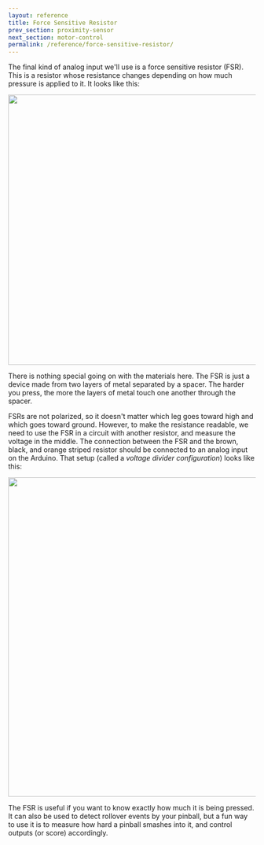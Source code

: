 ```yaml
---
layout: reference
title: Force Sensitive Resistor
prev_section: proximity-sensor
next_section: motor-control
permalink: /reference/force-sensitive-resistor/
---
```



The final kind of analog input we'll use is a force sensitive resistor (FSR). This is a resistor whose resistance changes depending on how much pressure is applied to it. It looks like this: 

<img src="https://learn.adafruit.com/system/assets/assets/000/000/426/medium260/force___flex_FSR402_MED.jpg?1396762932" style="width: 550px"/>

There is nothing special going on with the materials here. The FSR is just a device made from two layers of metal separated by a spacer. The harder you press, the more the layers of metal touch one another through the spacer. 

FSRs are not polarized, so it doesn't matter which leg goes toward high and which goes toward ground. However, to make the resistance readable, we need to use the FSR in a circuit with another resistor, and measure the voltage in the middle. The connection between the FSR and the brown, black, and orange striped resistor should be connected to an analog input on the Arduino. That setup (called a _voltage divider configuration_) looks like this: 

<img src="{{ site.baseurl }}/img/fsr-connection.jpg" style="width: 650px"/>


The FSR is useful if you want to know exactly how much it is being pressed. It can also be used to detect rollover events by your pinball, but a fun way to use it is to measure how hard a pinball smashes into it, and control outputs (or score) accordingly. 